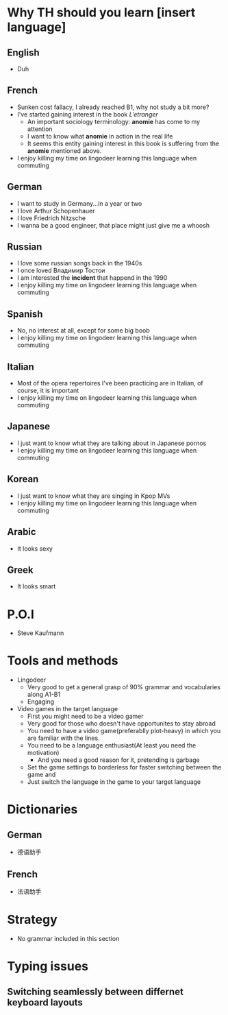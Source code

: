 # Why TH should you learn [insert language]
## English
- Duh
## French
- Sunken cost fallacy, I already reached B1, why not study a bit more?
- I've started gaining interest in the book *L'etranger*
  - An important sociology terminology: **anomie** has come to my attention
  - I want to know what **anomie** in action in the real life
  - It seems this entity gaining interest in this book is suffering from the **anomie** mentioned above. 
- I enjoy killing my time on lingodeer learning this language when commuting
## German
- I want to study in Germany...in a year or two
- I love Arthur Schopenhauer
- I love Friedrich Nitzsche
- I wanna be a good engineer, that place might just give me a whoosh
## Russian
- I love some russian songs back in the 1940s
- I once loved Владимир Тостои
- I am interested the **incident** that happend in the 1990  
- I enjoy killing my time on lingodeer learning this language when commuting
## Spanish
- No, no interest at all, except for some big boob  
- I enjoy killing my time on lingodeer learning this language when commuting
## Italian
- Most of the opera repertoires I've been practicing are in Italian, of course, it is important
- I enjoy killing my time on lingodeer learning this language when commuting
## Japanese
- I just want to know what they are talking about in Japanese pornos  
- I enjoy killing my time on lingodeer learning this language when commuting
## Korean
- I just want to know what they are singing in Kpop MVs  
- I enjoy killing my time on lingodeer learning this language when commuting
## Arabic
- It looks sexy
## Greek
- It looks smart


# P.O.I
- Steve Kaufmann


# Tools and methods
- Lingodeer
  - Very good to get a general grasp of 90% grammar and vocabularies along A1-B1
  - Engaging
- Video games in the target language
  - First you might need to be a video gamer
  - Very good for those who doesn't have opportunites to stay abroad
  - You need to have a video game(preferablly plot-heavy) in which you are familiar with the lines.
  - You need to be a language enthusiast(At least you need the motivation)
    - And you need a good reason for it, pretending is garbage
  - Set the game settings to borderless for faster switching between the game and 
  - Just switch the language in the game to your target language

# Dictionaries
## German
- 德语助手

## French
- 法语助手

# Strategy
- No grammar included in this section


# Typing issues
## Switching seamlessly between differnet keyboard layouts
